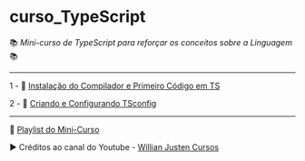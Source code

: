 # curso_TypeScript

:books: *Mini-curso de TypeScript para reforçar os conceitos sobre a Linguagem* :books:


---
1 - :construction: [Instalação do Compilador e Primeiro Código em TS](./01-FirstCode/)

2 - :hammer: [Criando e Configurando TSconfig](./02-TsConfig/)

---

:bookmark: [Playlist do Mini-Curso](https://www.youtube.com/playlist?list=PLlAbYrWSYTiPanrzauGa7vMuve7_vnXG_)

:arrow_forward: Créditos ao canal do Youtube - [Willian Justen Cursos](https://www.youtube.com/channel/UCa12brLWzCqnxN0KOyjfmJQ)